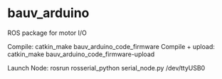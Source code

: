 # bauv_arduino
ROS package for motor I/O

Compile: catkin_make bauv_arduino_code_firmware
Compile + upload: catkin_make bauv_arduino_code_firmware-upload

Launch Node: rosrun rosserial_python serial_node.py /dev/ttyUSB0
